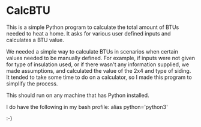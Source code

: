 # CalcBTU

This is a simple Python program to calculate the total amount of BTUs needed to heat a home.  It asks for various user defined inputs and calculates a BTU value.

We needed a simple way to calculate BTUs in scenarios when certain values needed to be manually defined.  For example, if inputs were not given for type of insulation used, or if there wasn't any information supplied, we made assumptions, and calculated the value of the 2x4 and type of siding. It tended to take some time to do on a calculator, so I made this program to simplify the process.

This should run on any machine that has Python installed.

I do have the following in my bash profile: alias python='python3' 

:-)   
